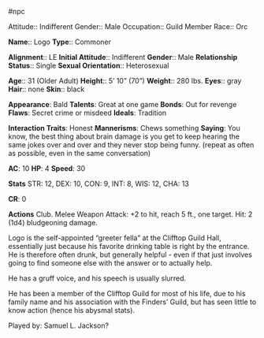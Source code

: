 #npc 

Attitude:: Indifferent
Gender:: Male
Occupation:: Guild Member
Race:: Orc

**Name**:: Logo
**Type**:: Commoner

**Alignment**:: LE
**Initial Attitude**:: Indifferent
**Gender**:: Male
**Relationship Status**:: Single
**Sexual Orientation**:: Heterosexual

**Age**:: 31 (Older Adult)
**Height**:: 5’ 10” (70”)
**Weight**:: 280 lbs.
**Eyes**:: gray
**Hair**:: none
**Skin**:: black

**Appearance**: Bald
**Talents**: Great at one game
**Bonds**: Out for revenge
**Flaws**: Secret crime or misdeed
**Ideals**: Tradition

**Interaction Traits**: Honest
**Mannerisms**: Chews something
**Saying**: You know, the best thing about brain damage is you get to keep hearing the same jokes over and over and they never stop being funny. (repeat as often as possible, even in the same conversation)

**AC**: 10
**HP**: 4
**Speed**: 30

**Stats**
STR: 12, DEX: 10, CON: 9, INT: 8, WIS: 12, CHA: 13

**CR**: 0

**Actions**
Club. Melee Weapon Attack: +2 to hit, reach 5 ft., one target. Hit: 2 (1d4) bludgeoning damage.

Logo is the self-appointed “greeter fella” at the Clifftop Guild Hall, essentially just because his favorite drinking table is right by the entrance. He is therefore often drunk, but generally helpful - even if that just involves going to find someone else with the answer or to actually help.

He has a gruff voice, and his speech is usually slurred.

He has been a member of the Clifftop Guild for most of his life, due to his family name and his association with the Finders’ Guild, but has seen little to know action (hence his abysmal stats).

Played by: Samuel L. Jackson?